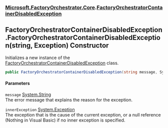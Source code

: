 ### [Microsoft.FactoryOrchestrator.Core](Microsoft_FactoryOrchestrator_Core.md 'Microsoft.FactoryOrchestrator.Core').[FactoryOrchestratorContainerDisabledException](Microsoft_FactoryOrchestrator_Core_FactoryOrchestratorContainerDisabledException.md 'Microsoft.FactoryOrchestrator.Core.FactoryOrchestratorContainerDisabledException')
## FactoryOrchestratorContainerDisabledException.FactoryOrchestratorContainerDisabledException(string, Exception) Constructor
Initializes a new instance of the [FactoryOrchestratorContainerDisabledException](Microsoft_FactoryOrchestrator_Core_FactoryOrchestratorContainerDisabledException.md 'Microsoft.FactoryOrchestrator.Core.FactoryOrchestratorContainerDisabledException') class.  
```csharp
public FactoryOrchestratorContainerDisabledException(string message, System.Exception innerException);
```
#### Parameters
<a name='Microsoft_FactoryOrchestrator_Core_FactoryOrchestratorContainerDisabledException_FactoryOrchestratorContainerDisabledException(string_System_Exception)_message'></a>
`message` [System.String](https://docs.microsoft.com/en-us/dotnet/api/System.String 'System.String')  
The error message that explains the reason for the exception.
  
<a name='Microsoft_FactoryOrchestrator_Core_FactoryOrchestratorContainerDisabledException_FactoryOrchestratorContainerDisabledException(string_System_Exception)_innerException'></a>
`innerException` [System.Exception](https://docs.microsoft.com/en-us/dotnet/api/System.Exception 'System.Exception')  
The exception that is the cause of the current exception, or a null reference (Nothing in Visual Basic) if no inner exception is specified.
  
